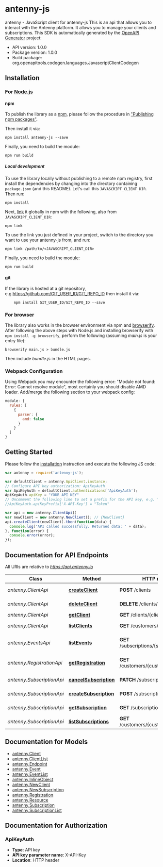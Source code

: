 # antenny-js

antenny - JavaScript client for antenny-js
This is an api that allows you to interact with the Antenny platform. It allows you to manage your clients and subscriptions.
This SDK is automatically generated by the [OpenAPI Generator](https://openapi-generator.tech) project:

- API version: 1.0.0
- Package version: 1.0.0
- Build package: org.openapitools.codegen.languages.JavascriptClientCodegen

## Installation

### For [Node.js](https://nodejs.org/)

#### npm

To publish the library as a [npm](https://www.npmjs.com/), please follow the procedure in ["Publishing npm packages"](https://docs.npmjs.com/getting-started/publishing-npm-packages).

Then install it via:

```shell
npm install antenny-js --save
```

Finally, you need to build the module:

```shell
npm run build
```

##### Local development

To use the library locally without publishing to a remote npm registry, first install the dependencies by changing into the directory containing `package.json` (and this README). Let's call this `JAVASCRIPT_CLIENT_DIR`. Then run:

```shell
npm install
```

Next, [link](https://docs.npmjs.com/cli/link) it globally in npm with the following, also from `JAVASCRIPT_CLIENT_DIR`:

```shell
npm link
```

To use the link you just defined in your project, switch to the directory you want to use your antenny-js from, and run:

```shell
npm link /path/to/<JAVASCRIPT_CLIENT_DIR>
```

Finally, you need to build the module:

```shell
npm run build
```

#### git

If the library is hosted at a git repository, e.g.https://github.com/GIT_USER_ID/GIT_REPO_ID
then install it via:

```shell
    npm install GIT_USER_ID/GIT_REPO_ID --save
```

### For browser

The library also works in the browser environment via npm and [browserify](http://browserify.org/). After following
the above steps with Node.js and installing browserify with `npm install -g browserify`,
perform the following (assuming *main.js* is your entry file):

```shell
browserify main.js > bundle.js
```

Then include *bundle.js* in the HTML pages.

### Webpack Configuration

Using Webpack you may encounter the following error: "Module not found: Error:
Cannot resolve module", most certainly you should disable AMD loader. Add/merge
the following section to your webpack config:

```javascript
module: {
  rules: [
    {
      parser: {
        amd: false
      }
    }
  ]
}
```

## Getting Started

Please follow the [installation](#installation) instruction and execute the following JS code:

```javascript
var antenny = require('antenny-js');

var defaultClient = antenny.ApiClient.instance;
// Configure API key authorization: ApiKeyAuth
var ApiKeyAuth = defaultClient.authentications['ApiKeyAuth'];
ApiKeyAuth.apiKey = "YOUR API KEY"
// Uncomment the following line to set a prefix for the API key, e.g. "Token" (defaults to null)
//ApiKeyAuth.apiKeyPrefix['X-API-Key'] = "Token"

var api = new antenny.ClientApi()
var newClient = new antenny.NewClient(); // {NewClient} 
api.createClient(newClient).then(function(data) {
  console.log('API called successfully. Returned data: ' + data);
}, function(error) {
  console.error(error);
});


```

## Documentation for API Endpoints

All URIs are relative to *https://api.antenny.io*

Class | Method | HTTP request | Description
------------ | ------------- | ------------- | -------------
*antenny.ClientApi* | [**createClient**](docs/ClientApi.md#createClient) | **POST** /clients | Creates a client
*antenny.ClientApi* | [**deleteClient**](docs/ClientApi.md#deleteClient) | **DELETE** /clients/{clientId} | Deletes a client
*antenny.ClientApi* | [**getClient**](docs/ClientApi.md#getClient) | **GET** /clients/{clientId} | Gets a client
*antenny.ClientApi* | [**listClients**](docs/ClientApi.md#listClients) | **GET** /customers/{custId}/clients | Gets a list of clients
*antenny.EventsApi* | [**listEvents**](docs/EventsApi.md#listEvents) | **GET** /subscriptions/{subId}/events | Gets a list of events for a subscription
*antenny.RegistrationApi* | [**getRegistration**](docs/RegistrationApi.md#getRegistration) | **GET** /customers/{custId}/registration | Gets a customers registration
*antenny.SubscriptionApi* | [**cancelSubscription**](docs/SubscriptionApi.md#cancelSubscription) | **PATCH** /subscriptions/{subId} | Cancels a subscription
*antenny.SubscriptionApi* | [**createSubscription**](docs/SubscriptionApi.md#createSubscription) | **POST** /subscriptions | Creates a subscription
*antenny.SubscriptionApi* | [**getSubscription**](docs/SubscriptionApi.md#getSubscription) | **GET** /subscriptions/{subId} | Gets a subscription
*antenny.SubscriptionApi* | [**listSubscriptions**](docs/SubscriptionApi.md#listSubscriptions) | **GET** /customers/{custId}/subscriptions | Gets a list of subscriptions


## Documentation for Models

 - [antenny.Client](docs/Client.md)
 - [antenny.ClientList](docs/ClientList.md)
 - [antenny.Endpoint](docs/Endpoint.md)
 - [antenny.Event](docs/Event.md)
 - [antenny.EventList](docs/EventList.md)
 - [antenny.InlineObject](docs/InlineObject.md)
 - [antenny.NewClient](docs/NewClient.md)
 - [antenny.NewSubscription](docs/NewSubscription.md)
 - [antenny.Registration](docs/Registration.md)
 - [antenny.Resource](docs/Resource.md)
 - [antenny.Subscription](docs/Subscription.md)
 - [antenny.SubscriptionList](docs/SubscriptionList.md)


## Documentation for Authorization



### ApiKeyAuth


- **Type**: API key
- **API key parameter name**: X-API-Key
- **Location**: HTTP header

